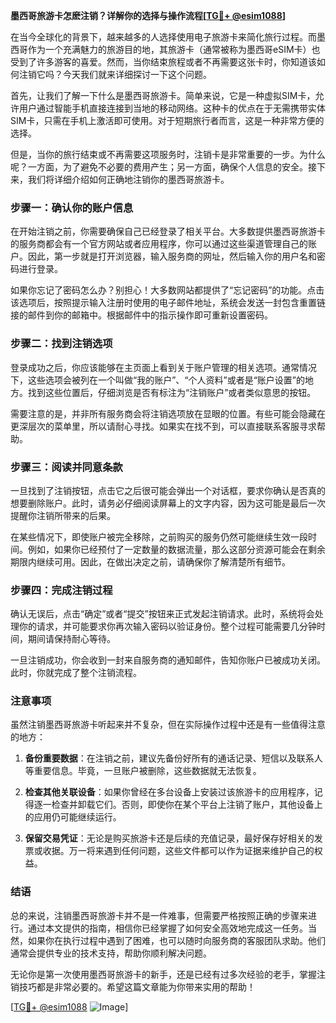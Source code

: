 **墨西哥旅游卡怎麽注销？详解你的选择与操作流程[[TG💪+ @esim1088](https://t.me/s/esim1088)]**

在当今全球化的背景下，越来越多的人选择使用电子旅游卡来简化旅行过程。而墨西哥作为一个充满魅力的旅游目的地，其旅游卡（通常被称为墨西哥eSIM卡）也受到了许多游客的喜爱。然而，当你结束旅程或者不再需要这张卡时，你知道该如何注销它吗？今天我们就来详细探讨一下这个问题。

首先，让我们了解一下什么是墨西哥旅游卡。简单来说，它是一种虚拟SIM卡，允许用户通过智能手机直接连接到当地的移动网络。这种卡的优点在于无需携带实体SIM卡，只需在手机上激活即可使用。对于短期旅行者而言，这是一种非常方便的选择。

但是，当你的旅行结束或不再需要这项服务时，注销卡是非常重要的一步。为什么呢？一方面，为了避免不必要的费用产生；另一方面，确保个人信息的安全。接下来，我们将详细介绍如何正确地注销你的墨西哥旅游卡。

### 步骤一：确认你的账户信息

在开始注销之前，你需要确保自己已经登录了相关平台。大多数提供墨西哥旅游卡的服务商都会有一个官方网站或者应用程序，你可以通过这些渠道管理自己的账户。因此，第一步就是打开浏览器，输入服务商的网址，然后输入你的用户名和密码进行登录。

如果你忘记了密码怎么办？别担心！大多数网站都提供了“忘记密码”的功能。点击该选项后，按照提示输入注册时使用的电子邮件地址，系统会发送一封包含重置链接的邮件到你的邮箱中。根据邮件中的指示操作即可重新设置密码。

### 步骤二：找到注销选项

登录成功之后，你应该能够在主页面上看到关于账户管理的相关选项。通常情况下，这些选项会被列在一个叫做“我的账户”、“个人资料”或者是“账户设置”的地方。找到这些位置后，仔细浏览是否有标注为“注销账户”或者类似意思的按钮。

需要注意的是，并非所有服务商会将注销选项放在显眼的位置。有些可能会隐藏在更深层次的菜单里，所以请耐心寻找。如果实在找不到，可以直接联系客服寻求帮助。

### 步骤三：阅读并同意条款

一旦找到了注销按钮，点击它之后很可能会弹出一个对话框，要求你确认是否真的想要删除账户。此时，请务必仔细阅读屏幕上的文字内容，因为这可能是最后一次提醒你注销所带来的后果。

在某些情况下，即使账户被完全移除，之前购买的服务仍然可能继续生效一段时间。例如，如果你已经预付了一定数量的数据流量，那么这部分资源可能会在剩余期限内继续可用。因此，在做出决定之前，请确保你了解清楚所有细节。

### 步骤四：完成注销过程

确认无误后，点击“确定”或者“提交”按钮来正式发起注销请求。此时，系统将会处理你的请求，并可能要求你再次输入密码以验证身份。整个过程可能需要几分钟时间，期间请保持耐心等待。

一旦注销成功，你会收到一封来自服务商的通知邮件，告知你账户已被成功关闭。此时，你就完成了整个注销流程。

### 注意事项

虽然注销墨西哥旅游卡听起来并不复杂，但在实际操作过程中还是有一些值得注意的地方：

1. **备份重要数据**：在注销之前，建议先备份好所有的通话记录、短信以及联系人等重要信息。毕竟，一旦账户被删除，这些数据就无法恢复。
   
2. **检查其他关联设备**：如果你曾经在多台设备上安装过该旅游卡的应用程序，记得逐一检查并卸载它们。否则，即使你在某个平台上注销了账户，其他设备上的应用仍可能继续运行。

3. **保留交易凭证**：无论是购买旅游卡还是后续的充值记录，最好保存好相关的发票或收据。万一将来遇到任何问题，这些文件都可以作为证据来维护自己的权益。

### 结语

总的来说，注销墨西哥旅游卡并不是一件难事，但需要严格按照正确的步骤来进行。通过本文提供的指南，相信你已经掌握了如何安全高效地完成这一任务。当然，如果你在执行过程中遇到了困难，也可以随时向服务商的客服团队求助。他们通常会提供专业的技术支持，帮助你顺利解决问题。

无论你是第一次使用墨西哥旅游卡的新手，还是已经有过多次经验的老手，掌握注销技巧都是非常必要的。希望这篇文章能为你带来实用的帮助！

[[TG💪+ @esim1088](https://t.me/s/esim1088) ![Image](https://i.postimg.cc/4NQfJmqS/Snipaste-2025-05-13-00-14-12.png)]